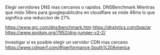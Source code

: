 
Elegir servidores DNS mas cercanos o rapidos.
DNSBenchmark
Mientras que mido 58ms para googlepublicdns en cloudflare se mide 48ms lo que significa una reduccion de 27%


https://www.grc.com/dns/benchmark.htm
https://dnslytics.com/bgp/ar
https://www.sordum.org/7952/dns-jumper-v2-2/

Investigar si es posible elegir un servidor CDN mas cercano
https://www.cdnperf.com/#!performance,South%20America


<!--stackedit_data:
eyJoaXN0b3J5IjpbOTA1NTIxNzc3XX0=
-->